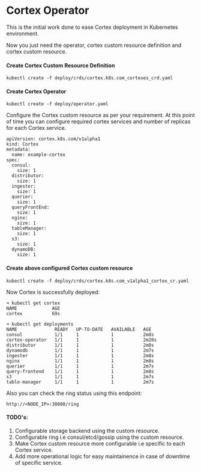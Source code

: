 # Cortex Operator

This is the initial work done to ease Cortex deployment in Kubernetes environment.

Now you just need the operator, cortex custom resource definition and cortex custom resource.

#### Create Cortex Custom Resource Definition 

```kubectl create -f deploy/crds/cortex.k8s.com_cortexes_crd.yaml```

#### Create Cortex Operator

```kubectl create -f deploy/operator.yaml``` 

Configure the Cortex custom resource as per your requirement. At this point of time you can configure required cortex services and number of replicas for each Cortex service.

```cassandraql
apiVersion: cortex.k8s.com/v1alpha1
kind: Cortex
metadata:
  name: example-cortex
spec:
  consul:
    size: 1
  distributor:
    size: 1
  ingester:
    size: 1
  querier:
    size: 1
  queryFrontEnd:
    size: 1
  nginx:
    size: 1
  tableManager:
    size: 1
  s3:
    size: 1
  dynamoDB:
    size: 1
```

#### Create above configured Cortex custom resource

```kubectl create -f deploy/crds/cortex.k8s.com_v1alpha1_cortex_cr.yaml```

Now Cortex is successfully deployed:

```cassandraql
➜ kubectl get cortex
NAME             AGE
cortex           69s
```

```cassandraql
➜ kubectl get deployments
NAME              READY   UP-TO-DATE   AVAILABLE   AGE
consul            1/1     1            1           2m8s
cortex-operator   1/1     1            1           2m20s
distributor       1/1     1            1           2m8s
dynamodb          1/1     1            1           2m7s
ingester          1/1     1            1           2m8s
nginx             1/1     1            1           2m8s
querier           1/1     1            1           2m7s
query-frontend    1/1     1            1           2m8s
s3                1/1     1            1           2m7s
table-manager     1/1     1            1           2m7s

```

Also you can check the ring status using this endpoint:
```cassandraql
http://<NODE_IP>:30080/ring
```

#### TODO's:

1. Configurable storage backend using the custom resource.
2. Configurable ring i.e consul/etcd/gossip using the custom resource.
3. Make Cortex custom resource more configurable i.e specific to each Cortex service.
4. Add more operational logic for easy maintainence in case of downtime of specific service.
